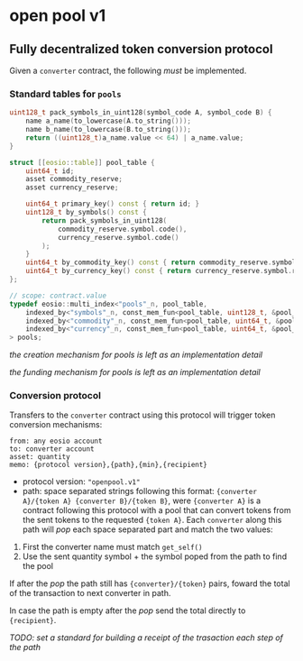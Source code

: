# open pool v1

## Fully decentralized token conversion protocol

Given a `converter` contract, the following *must* be implemented.

### Standard tables for `pools`

```C++
uint128_t pack_symbols_in_uint128(symbol_code A, symbol_code B) {
    name a_name(to_lowercase(A.to_string()));
    name b_name(to_lowercase(B.to_string()));
    return ((uint128_t)a_name.value << 64) | a_name.value;
}

struct [[eosio::table]] pool_table {
    uint64_t id;
    asset commodity_reserve;
    asset currency_reserve;

    uint64_t primary_key() const { return id; }
    uint128_t by_symbols() const {
        return pack_symbols_in_uint128(
            commodity_reserve.symbol.code(),
            currency_reserve.symbol.code()
        );
    }
    uint64_t by_commodity_key() const { return commodity_reserve.symbol.raw(); }
    uint64_t by_currency_key() const { return currency_reserve.symbol.raw(); }
};

// scope: contract.value
typedef eosio::multi_index<"pools"_n, pool_table,
    indexed_by<"symbols"_n, const_mem_fun<pool_table, uint128_t, &pool_table::by_symbols>>,
    indexed_by<"commodity"_n, const_mem_fun<pool_table, uint64_t, &pool_table::by_commodity_key>>,
    indexed_by<"currency"_n, const_mem_fun<pool_table, uint64_t, &pool_table::by_currency_key>>
> pools;
```

*the creation mechanism for pools is left as an implementation detail*

*the funding mechanism for pools is left as an implementation detail*

### Conversion protocol

Transfers to the `converter` contract using this protocol will trigger token
conversion mechanisms:

    from: any eosio account
    to: converter account
    asset: quantity
    memo: {protocol version},{path},{min},{recipient}

- protocol version: `"openpool.v1"`
- path: space separated strings following this format: 
    `{converter A}/{token A} {converter B}/{token B}`,
were `{converter A}` is a contract following this protocol with a pool that can
convert tokens from the sent tokens to the requested `{token A}`. Each `converter`
along this path will *pop* each space separated part and match the two values:

1. First the converter name must match `get_self()`
2. Use the sent quantity symbol + the symbol poped from the path to find the pool

If after the *pop* the path still has `{converter}/{token}` pairs, foward the
total of the transaction to next converter in path.

In case the path is empty after the *pop* send the total directly to `{recipient}`.

*TODO: set a standard for building a receipt of the trasaction each step of the path*
